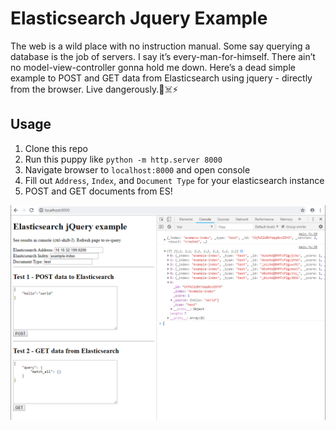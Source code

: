 # Elasticsearch Jquery Example

The web is a wild place with no instruction manual. Some say querying a database is the job of servers. I say it’s every-man-for-himself. There ain’t no model-view-controller gonna hold me down. Here’s a dead simple example to POST and GET data from Elasticsearch using jquery - directly from the browser. Live dangerously.🌵☠️⚡

## Usage

1. Clone this repo
2. Run this puppy like `python -m http.server 8000`
3. Navigate browser to `localhost:8000` and open console
4. Fill out `Address`, `Index`, and `Document Type` for your elasticsearch instance
5. POST and GET documents from ES!

![screenshot](screenshot.png)
